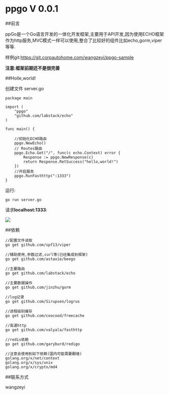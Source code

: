 # ppgo V 0.0.1

##前言

ppGo是一个Go语言开发的一体化开发框架,主要用于API开发,因为使用ECHO框架作为http服务,MVC模式一样可以使用,整合了比较好的组件比如echo,gorm,viper等等.

样例git:https://git.corpautohome.com/wangzeyi/ppgo-sample

**注意:框架前期还不是很完善**

##Holle,world!

创建文件 server.go

    package main
    
    import (
        "ppgo"
        "github.com/labstack/echo"
    )
    
    func main() {
    
        //初始化ECHO路由
        ppgo.NewEcho()
        // Routes路由
        ppgo.Echo.Get("/", func(c echo.Context) error {
            Response := ppgo.NewResponse(c)
            return Response.RetSuccess("hello,world!")
        })
        //开启服务
        ppgo.RunFasthttp(":1333")
    }

运行:

    go run server.go
    
请求**localhost:1333**:

![](http://i.imgur.com/tHi9dT2.png)
    
##依赖

    //配置文件读取
    go get github.com/spf13/viper
    
    //辅助使用,参数过滤,curl等(已经集成到框架)
    go get github.com/astaxie/beego
    
    //主要路由
    go get github.com/labstack/echo
    
    //主要数据操作
    go get github.com/jinzhu/gorm
    
    //log记录
    go get github.com/Sirupsen/logrus
    
    //进程级别缓存
    go get github.com/coocood/freecache
    
    //高速http
    go get github.com/valyala/fasthttp
    
    //redis依赖
    go get github.com/garyburd/redigo
    
    //注意会使用到如下依赖(国内可能需要翻墙)
    golang.org/x/net/context
    golang.org/x/sys/unix
    golang.org/x/crypto/md4

    
##联系方式

wangzeyi



